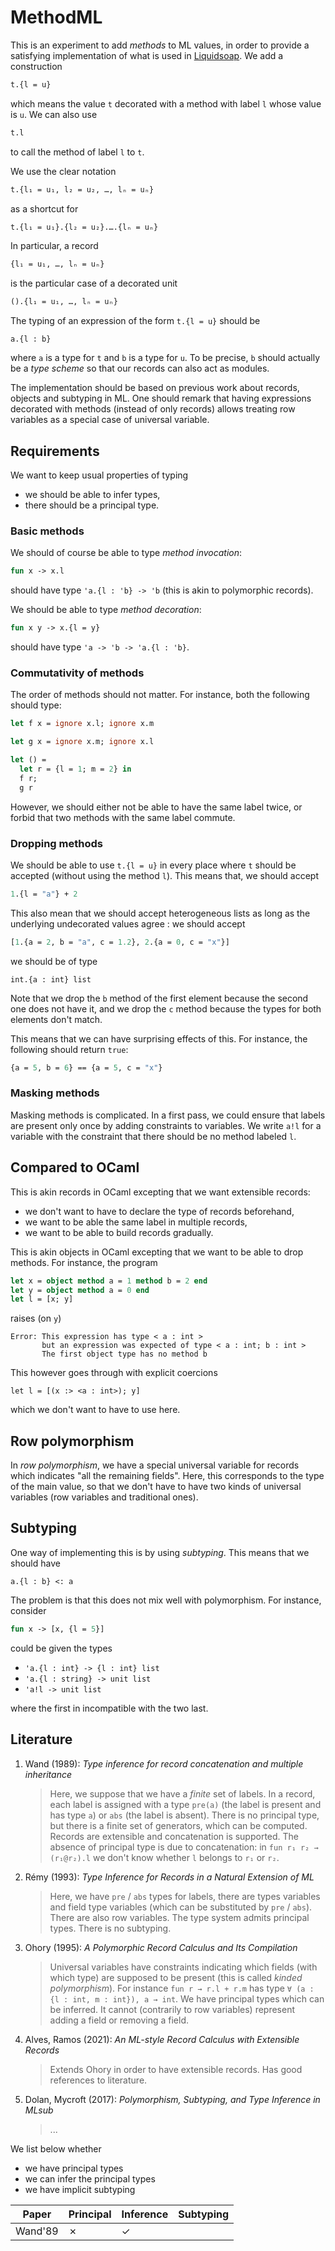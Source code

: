# MethodML

This is an experiment to add _methods_ to ML values, in order to provide a
satisfying implementation of what is used in
[Liquidsoap](http://www.liquidsoap.info). We add a construction

```ocaml
t.{l = u}
```

which means the value `t` decorated with a method with label `l` whose value is
`u`. We can also use

```ocaml
t.l
```

to call the method of label `l` to `t`.

We use the clear notation

```ocaml
t.{l₁ = u₁, l₂ = u₂, …, lₙ = uₙ}
```

as a shortcut for

```ocaml
t.{l₁ = u₁}.{l₂ = u₂}.….{lₙ = uₙ}
```

In particular, a record

```ocaml
{l₁ = u₁, …, lₙ = uₙ}
```

is the particular case of a decorated unit

```ocaml
().{l₁ = u₁, …, lₙ = uₙ}
```

The typing of an expression of the form `t.{l = u}` should be

```
a.{l : b}
```

where `a` is a type for `t` and `b` is a type for `u`. To be precise, `b` should
actually be a _type scheme_ so that our records can also act as modules.

The implementation should be based on previous work about records, objects and
subtyping in ML. One should remark that having expressions decorated with
methods (instead of only records) allows treating row variables as a special
case of universal variable.

## Requirements

We want to keep usual properties of typing

- we should be able to infer types,
- there should be a principal type.

### Basic methods

We should of course be able to type _method invocation_:

```ocaml
fun x -> x.l
```

should have type `'a.{l : 'b} -> 'b` (this is akin to polymorphic records).

We should be able to type _method decoration_:

```ocaml
fun x y -> x.{l = y}
```

should have type `'a -> 'b -> 'a.{l : 'b}`.

### Commutativity of methods

The order of methods should not matter. For instance, both the following should
type:

```ocaml
let f x = ignore x.l; ignore x.m

let g x = ignore x.m; ignore x.l

let () =
  let r = {l = 1; m = 2} in
  f r;
  g r
```

However, we should either not be able to have the same label twice, or forbid
that two methods with the same label commute.

### Dropping methods

We should be able to use `t.{l = u}` in every place where `t` should be accepted
(without using the method `l`). This means that, we should accept

```ocaml
1.{l = "a"} + 2
```

This also mean that we should accept heterogeneous lists as long as the
underlying undecorated values agree : we should accept

```ocaml
[1.{a = 2, b = "a", c = 1.2}, 2.{a = 0, c = "x"}]
```

we should be of type

```
int.{a : int} list
```

Note that we drop the `b` method of the first element because the second one
does not have it, and we drop the `c` method because the types for both elements
don't match.

This means that we can have surprising effects of this. For instance, the
following should return `true`:

```ocaml
{a = 5, b = 6} == {a = 5, c = "x"}
```

### Masking methods

Masking methods is complicated. In a first pass, we could ensure that labels are
present only once by adding constraints to variables. We write `a!l` for a
variable with the constraint that there should be no method labeled `l`.

## Compared to OCaml

This is akin records in OCaml excepting that we want extensible records:

- we don't want to have to declare the type of records beforehand,
- we want to be able the same label in multiple records,
- we want to be able to build records gradually.

This is akin objects in OCaml excepting that we want to be able to drop
methods. For instance, the program

```ocaml
let x = object method a = 1 method b = 2 end
let y = object method a = 0 end
let l = [x; y]
```

raises (on `y`)

```
Error: This expression has type < a : int >
       but an expression was expected of type < a : int; b : int >
       The first object type has no method b
```

This however goes through with explicit coercions

```
let l = [(x :> <a : int>); y]
```

which we don't want to have to use here.

## Row polymorphism

In _row polymorphism_, we have a special universal variable for records which
indicates "all the remaining fields". Here, this corresponds to the type of the
main value, so that we don't have to have two kinds of universal variables (row
variables and traditional ones).

## Subtyping

One way of implementing this is by using _subtyping_. This means that we should
have

```
a.{l : b} <: a
```

The problem is that this does not mix well with polymorphism. For instance,
consider

```ocaml
fun x -> [x, {l = 5}]
```

could be given the types

- `'a.{l : int} -> {l : int} list`
- `'a.{l : string} -> unit list`
- `'a!l -> unit list`

where the first in incompatible with the two last.

<!-- ## The other ways of implementing this  -->

<!-- ## Records with subtyping -->

<!-- There are several approaches to (sub)typing records. -->

<!-- ### MLsub -->

<!-- In _MLsub_ the idea is that every type variable is attached with an interval. -->

<!-- The one of [MLsub](https://dl.acm.org/doi/10.1145/3093333.3009882) (see also -->
<!-- [this](https://github.com/stedolan/mlsub) and -->
<!-- [this](https://github.com/smimram/mlsub) implementations) is nice but leads to -->
<!-- unreadable types -->

## Literature

1. Wand (1989): _Type inference for record concatenation and multiple
   inheritance_

   > Here, we suppose that we have a _finite_ set of labels. In a record, each
   > label is assigned with a type `pre(a)` (the label is present and has type
   > `a`) or `abs` (the label is absent). There is no principal type, but there
   > is a finite set of generators, which can be computed. Records are
   > extensible and concatenation is supported. The absence of principal type is
   > due to concatenation: in `fun r₁ r₂ → (r₁@r₂).l` we don't know whether `l`
   > belongs to `r₁` or `r₂`.
  
1. Rémy (1993): _Type Inference for Records in a Natural Extension of ML_

   > Here, we have `pre` / `abs` types for labels, there are types variables and
   > field type variables (which can be substituted by `pre` / `abs`). There are
   > also row variables. The type system admits principal types. There is no
   > subtyping.
   
1. Ohory (1995): _A Polymorphic Record Calculus and Its Compilation_

   > Universal variables have constraints indicating which fields (with which
   > type) are supposed to be present (this is called _kinded polymorphism_). For
   > instance `fun r → r.l + r.m` has type `∀ (a : {l : int, m : int}), a →
   > int`. We have principal types which can be inferred. It cannot (contrarily
   > to row variables) represent adding a field or removing a field.

1. Alves, Ramos (2021): _An ML-style Record Calculus with Extensible Records_

   > Extends Ohory in order to have extensible records. Has good references to
   > literature.
   
1. Dolan, Mycroft (2017): _Polymorphism, Subtyping, and Type Inference in MLsub_

   > ...

We list below whether

- we have principal types
- we can infer the principal types
- we have implicit subtyping

Paper | Principal | Inference | Subtyping |
--------|-----------|-----------|-----------|
Wand'89 | ✗ | ✓ |
